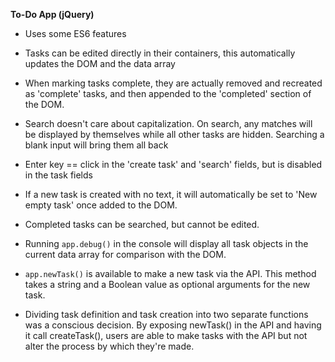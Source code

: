 **To-Do App (jQuery)**

- Uses some ES6 features

- Tasks can be edited directly in their containers,
  this automatically updates the DOM and the data array

- When marking tasks complete, they are actually removed
  and recreated as 'complete' tasks, and then appended
  to the 'completed' section of the DOM.

- Search doesn't care about capitalization. On search, any
  matches will be displayed by themselves while all other
  tasks are hidden. Searching a blank input will bring them
  all back

- Enter key == click in the 'create task' and 'search' fields,
  but is disabled in the task fields

- If a new task is created with no text, it will automatically
  be set to 'New empty task' once added to the DOM.

- Completed tasks can be searched, but cannot be edited.

- Running ```app.debug()``` in the console will display all task objects
  in the current data array for comparison with the DOM.

- ```app.newTask()``` is available to make a new task via the API. This method
  takes a string and a Boolean value as optional arguments for the new task.

- Dividing task definition and task creation into two separate functions was
  a conscious decision. By exposing newTask() in the API and having it
  call createTask(), users are able to make tasks with the API but not alter
  the process by which they're made.